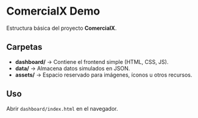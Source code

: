 # ComercialX Demo

Estructura básica del proyecto **ComercialX**.

## Carpetas
- **dashboard/** → Contiene el frontend simple (HTML, CSS, JS).
- **data/** → Almacena datos simulados en JSON.
- **assets/** → Espacio reservado para imágenes, íconos u otros recursos.

## Uso
Abrir `dashboard/index.html` en el navegador.
